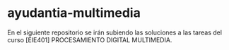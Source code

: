# ayudantia-multimedia
En el siguiente repositorio se irán subiendo las soluciones a las tareas del curso [EIE401] PROCESAMIENTO DIGITAL MULTIMEDIA.
